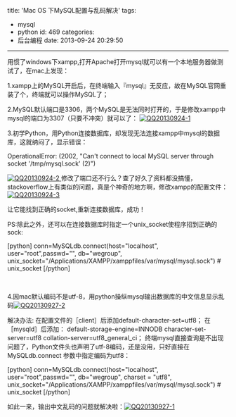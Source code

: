 title: 'Mac OS 下MySQL配置与乱码解决'
tags:
  - mysql
  - python
id: 469
categories:
  - 后台编程
date: 2013-09-24 20:29:50
---

用惯了windows下xampp,打开Apache打开mysql就可以有一个本地服务器做测试了，在mac上发现：

1.xampp上的MySQL开启后，在终端输入『mysql』无反应，故在MySQL官网重装了个，终端就可以操作MySQL了；

2.MySQL默认端口是3306，两个MySQL是无法同时打开的，于是修改xampp中mysql的端口为3307（只要不冲突）就可以了：
[![](http://xiaolai-wordpress.stor.sinaapp.com/uploads/2013/09/QQ20130924-1.png "QQ20130924-1")](http://xiaolai-wordpress.stor.sinaapp.com/uploads/2013/09/QQ20130924-1.png)[
](http://xiaolai-wordpress.stor.sinaapp.com/uploads/2013/09/QQ20130924-1.png)

3.初学Python，用Python连接数据库，却发现无法连接xampp中mysql的数据库，这就纳闷了，显示错误：

OperationalError: (2002, "Can't connect to local MySQL server through socket '/tmp/mysql.sock' (2)")

[![](http://xiaolai-wordpress.stor.sinaapp.com/uploads/2013/09/QQ20130924-2.png "QQ20130924-2")](http://xiaolai-wordpress.stor.sinaapp.com/uploads/2013/09/QQ20130924-2.png)[
](http://www.laispace.com/?p=469)
修改了端口还不行么？查了好久了资料都没搞懂，stackoverflow上有类似的问题，真是个神奇的地方啊，修改xampp的配置文件：[![](http://xiaolai-wordpress.stor.sinaapp.com/uploads/2013/09/QQ20130924-3.png "QQ20130924-3")](http://www.laispace.com/?p=469)

让它能找到正确的socket,重新连接数据库，成功！

PS:除此之外，还可以在连接数据库时指定一个unix_socket使程序招到正确的sock:

[python]
conn=MySQLdb.connect(host=&quot;localhost&quot;,
                     user=&quot;root&quot;,passwd=&quot;&quot;,
                     db=&quot;wegroup&quot;,
                     unix_socket=&quot;/Applications/XAMPP/xamppfiles/var/mysql/mysql.sock&quot;)
                     # unix_socket 
[/python]

&nbsp;

4.因mac默认编码不是utf-8，用python操纵mysql输出数据库的中文信息显示乱码[![](http://xiaolai-wordpress.stor.sinaapp.com/uploads/2013/09/QQ20130927-2.png "QQ20130927-2")](http://xiaolai-wordpress.stor.sinaapp.com/uploads/2013/09/QQ20130927-2.png)

解决办法:
在配置文件的［client］后添加default-character-set=utf8；
在［mysqld］后添加：
default-storage-engine=INNODB
character-set-server=utf8
collation-server=utf8_general_ci；
终端mysql直接查询是不出现问题了，Python文件头也声明了utf-8编码，还是没用，只好直接在MySQLdb.connect 参数中指定编码为utf8：

[python]
conn=MySQLdb.connect(host=&quot;localhost&quot;,
                     user=&quot;root&quot;,passwd=&quot;&quot;,
                     db=&quot;wegroup&quot;,
                     charset = &quot;utf8&quot;,
                     unix_socket=&quot;/Applications/XAMPP/xamppfiles/var/mysql/mysql.sock&quot;)
                     # unix_socket 
[/python]

如此一来，输出中文乱码的问题就解决啦：[![](http://xiaolai-wordpress.stor.sinaapp.com/uploads/2013/09/QQ20130927-1.png "QQ20130927-1")](http://xiaolai-wordpress.stor.sinaapp.com/uploads/2013/09/QQ20130927-1.png)